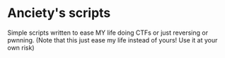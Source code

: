 # Anciety's scripts

Simple scripts written to ease MY life doing CTFs or just reversing or pwnning. (Note that this just ease my life instead of yours! Use it at your own risk)
